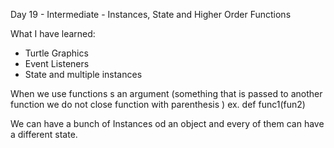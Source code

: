 Day 19 - Intermediate - Instances, State and Higher Order Functions

What I have learned: 
- Turtle Graphics 
- Event Listeners 
- State and multiple instances 

When we use functions s an argument (something that is passed to another function
we do not close function with parenthesis )
ex. def func1(fun2)

We can have a bunch of Instances od an object and every of them can have a different state. 
